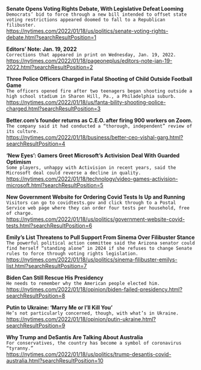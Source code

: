 **Senate Opens Voting Rights Debate, With Legislative Defeat Looming**\
`Democrats’ bid to force through a new bill intended to offset state voting restrictions appeared doomed to fall to a Republican filibuster.`\
https://nytimes.com/2022/01/18/us/politics/senate-voting-rights-debate.html?searchResultPosition=1

**Editors’ Note: Jan. 19, 2022**\
`Corrections that appeared in print on Wednesday, Jan. 19, 2022.`\
https://nytimes.com/2022/01/18/pageoneplus/editors-note-jan-19-2022.html?searchResultPosition=2

**Three Police Officers Charged in Fatal Shooting of Child Outside Football Game**\
`The officers opened fire after two teenagers began shooting outside a high school stadium in Sharon Hill, Pa., a Philadelphia suburb.`\
https://nytimes.com/2022/01/18/us/fanta-bility-shooting-police-charged.html?searchResultPosition=3

**Better.com’s founder returns as C.E.O. after firing 900 workers on Zoom.**\
`The company said it had conducted a “thorough, independent” review of its culture.`\
https://nytimes.com/2022/01/18/business/better-ceo-vishal-garg.html?searchResultPosition=4

**‘New Eyes’: Gamers Greet Microsoft’s Activision Deal With Guarded Optimism**\
`Some players, unhappy with Activision in recent years, said the Microsoft deal could reverse a decline in quality.`\
https://nytimes.com/2022/01/18/technology/video-games-activision-microsoft.html?searchResultPosition=5

**New Government Website for Ordering Covid Tests Is Up and Running**\
`Visitors can go to covidtests.gov and click through to a Postal Service web page where they can order four tests per household, free of charge.`\
https://nytimes.com/2022/01/18/us/politics/government-website-covid-tests.html?searchResultPosition=6

**Emily’s List Threatens to Pull Support From Sinema Over Filibuster Stance**\
`The powerful political action committee said the Arizona senator could find herself “standing alone” in 2024 if she refuses to change Senate rules to force through voting rights legislation.`\
https://nytimes.com/2022/01/18/us/politics/sinema-filibuster-emilys-list.html?searchResultPosition=7

**Biden Can Still Rescue His Presidency**\
`He needs to remember why the American people elected him. `\
https://nytimes.com/2022/01/18/opinion/biden-failed-presidency.html?searchResultPosition=8

**Putin to Ukraine: ‘Marry Me or I’ll Kill You’**\
`He’s not particularly concerned, though, with what’s in Ukraine. `\
https://nytimes.com/2022/01/18/opinion/putin-ukraine.html?searchResultPosition=9

**Why Trump and DeSantis Are Talking About Australia**\
`For conservatives, the country has become a symbol of coronavirus “tyranny.”`\
https://nytimes.com/2022/01/18/us/politics/trump-desantis-covid-australia.html?searchResultPosition=10

